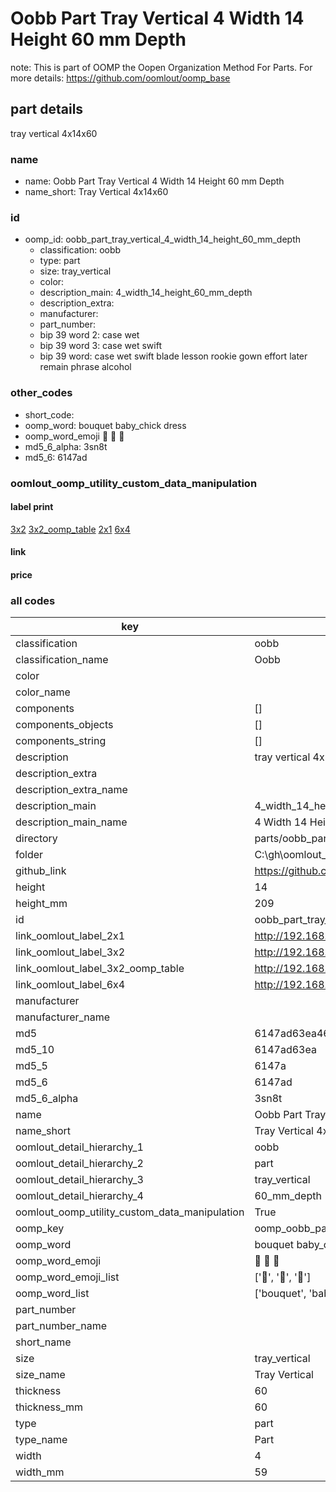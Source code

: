 # Oobb Part Tray Vertical 4 Width 14 Height 60 mm Depth  

note: This is part of OOMP the Oopen Organization Method For Parts. For more details: https://github.com/oomlout/oomp_base

##  part details
  



tray vertical 4x14x60



### name
* name: Oobb Part Tray Vertical 4 Width 14 Height 60 mm Depth
* name_short: Tray Vertical 4x14x60 
### id
* oomp_id: oobb_part_tray_vertical_4_width_14_height_60_mm_depth
  * classification: oobb
  * type: part
  * size: tray_vertical
  * color: 
  * description_main: 4_width_14_height_60_mm_depth
  * description_extra: 
  * manufacturer: 
  * part_number: 
  * bip 39 word 2: case wet
  * bip 39 word 3: case wet swift
  * bip 39 word: case wet swift blade lesson rookie gown effort later remain phrase alcohol

### other_codes
* short_code: 
* oomp_word: bouquet baby_chick dress
* oomp_word_emoji :bouquet: :baby_chick: :dress:
* md5_6_alpha: 3sn8t
* md5_6: 6147ad






### oomlout_oomp_utility_custom_data_manipulation
#### label print
[3x2](http://192.168.1.245:1112/?label=oomp%203sn8t)
[3x2_oomp_table](http://192.168.1.108:1112/?label=oomp%203sn8t)
[2x1](http://192.168.1.242:1112/?label=oomp%203sn8t)
[6x4](http://192.168.1.55:1112/?label=oomp%203sn8t)    

#### link

                              

#### price







### all codes 
| key | value |  
| --- | --- |  
| classification | oobb |  
| classification_name | Oobb |  
| color |  |  
| color_name |  |  
| components | [] |  
| components_objects | [] |  
| components_string | [] |  
| description | tray vertical 4x14x60 |  
| description_extra |  |  
| description_extra_name |  |  
| description_main | 4_width_14_height_60_mm_depth |  
| description_main_name | 4 Width 14 Height 60 mm Depth |  
| directory | parts/oobb_part_tray_vertical_4_width_14_height_60_mm_depth |  
| folder | C:\gh\oomlout_oobb_version_4_generated_parts\parts\oobb_part_tray_vertical_4_width_14_height_60_mm_depth |  
| github_link | https://github.com/oomlout/oomlout_oomp_part_src/tree/main/parts/oobb_part_tray_vertical_4_width_14_height_60_mm_depth |  
| height | 14 |  
| height_mm | 209 |  
| id | oobb_part_tray_vertical_4_width_14_height_60_mm_depth |  
| link_oomlout_label_2x1 | http://192.168.1.242:1112/?label=oomp%203sn8t |  
| link_oomlout_label_3x2 | http://192.168.1.245:1112/?label=oomp%203sn8t |  
| link_oomlout_label_3x2_oomp_table | http://192.168.1.108:1112/?label=oomp%203sn8t |  
| link_oomlout_label_6x4 | http://192.168.1.55:1112/?label=oomp%203sn8t |  
| manufacturer |  |  
| manufacturer_name |  |  
| md5 | 6147ad63ea46aca6ef403171b7be6119 |  
| md5_10 | 6147ad63ea |  
| md5_5 | 6147a |  
| md5_6 | 6147ad |  
| md5_6_alpha | 3sn8t |  
| name | Oobb Part Tray Vertical 4 Width 14 Height 60 mm Depth |  
| name_short | Tray Vertical 4x14x60  |  
| oomlout_detail_hierarchy_1 | oobb |  
| oomlout_detail_hierarchy_2 | part |  
| oomlout_detail_hierarchy_3 | tray_vertical |  
| oomlout_detail_hierarchy_4 | 60_mm_depth |  
| oomlout_oomp_utility_custom_data_manipulation | True |  
| oomp_key | oomp_oobb_part_tray_vertical_4_width_14_height_60_mm_depth |  
| oomp_word | bouquet baby_chick dress |  
| oomp_word_emoji | :bouquet: :baby_chick: :dress: |  
| oomp_word_emoji_list | [':bouquet:', ':baby_chick:', ':dress:'] |  
| oomp_word_list | ['bouquet', 'baby_chick', 'dress'] |  
| part_number |  |  
| part_number_name |  |  
| short_name |  |  
| size | tray_vertical |  
| size_name | Tray Vertical |  
| thickness | 60 |  
| thickness_mm | 60 |  
| type | part |  
| type_name | Part |  
| width | 4 |  
| width_mm | 59 |  
